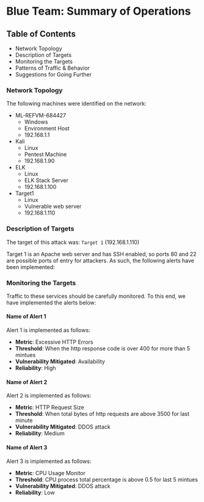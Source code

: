 # Blue Team: Summary of Operations

## Table of Contents
- Network Topology
- Description of Targets
- Monitoring the Targets
- Patterns of Traffic & Behavior
- Suggestions for Going Further

### Network Topology

The following machines were identified on the network:
- ML-REFVM-684427
  - Windows
  - Environment Host
  - 192.168.1.1
- Kali
  - Linux
  - Pentest Machine
  - 192.168.1.90
- ELK
  - Linux
  - ELK Stack Server
  - 192.168.1.100
- Target1
  - Linux 
  - Vulnerable web server
  - 192.168.1.110

### Description of Targets

The target of this attack was: `Target 1` (192.168.1.110)

Target 1 is an Apache web server and has SSH enabled, so ports 80 and 22 are possible ports of entry for attackers. As such, the following alerts have been implemented:

### Monitoring the Targets

Traffic to these services should be carefully monitored. To this end, we have implemented the alerts below:

#### Name of Alert 1

Alert 1 is implemented as follows:
  - **Metric**: Excessive HTTP Errors
  - **Threshold**: When the http response code is over 400 for more than 5 mintues
  - **Vulnerability Mitigated**: Availability 
  - **Reliability**: High

#### Name of Alert 2
Alert 2 is implemented as follows:
  - **Metric**: HTTP Request Size 
  - **Threshold**: When total bytes of http requests are above 3500 for last minute
  - **Vulnerability Mitigated**: DDOS attack
  - **Reliability**: Medium

#### Name of Alert 3
Alert 3 is implemented as follows:
  - **Metric**: CPU Usage Monitor
  - **Threshold**: CPU process total percentage is above 0.5 for last 5 mintues
  - **Vulnerability Mitigated**: DDOS attack
  - **Reliability**: Low

